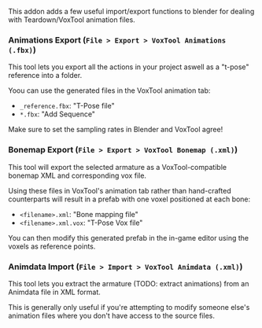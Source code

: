 This addon adds a few useful import/export functions to blender for dealing with Teardown/VoxTool animation files.

### Animations Export (`File > Export > VoxTool Animations (.fbx)`)
This tool lets you export all the actions in your project aswell as a "t-pose" reference into a folder.

Yoou can use the generated files in the VoxTool animation tab:
  - `_reference.fbx`: "T-Pose file"
  - `*.fbx`: "Add Sequence"

Make sure to set the sampling rates in Blender and VoxTool agree!

### Bonemap Export (`File > Export > VoxTool Bonemap (.xml)`)
This tool will export the selected armature as a VoxTool-compatible bonemap XML and corresponding vox file.

Using these files in VoxTool's animation tab rather than hand-crafted counterparts will result in a prefab with one voxel positioned at each bone:
  - `<filename>.xml`: "Bone mapping file"
  - `<filename>.xml.vox`: "T-Pose Vox file"

You can then modify this generated prefab in the in-game editor using the voxels as reference points.

### Animdata Import (`File > Import > VoxTool Animdata (.xml)`)
This tool lets you extract the armature (TODO: extract animations) from an Animdata file in XML format.

This is generally only useful if you're attempting to modify someone else's animation files where you don't have access to the source files.
